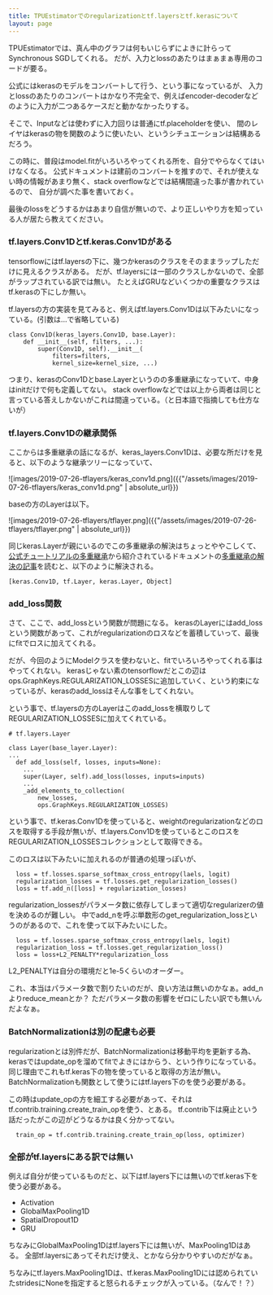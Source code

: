 ```yaml
---
title: TPUEstimatorでのregularizationとtf.layersとtf.kerasについて
layout: page
---
```


TPUEstimatorでは、真ん中のグラフは何もいじらずによきに計らってSynchronous SGDしてくれる。
だが、入力とlossのあたりはまぁまぁ専用のコードが要る。

公式にはkerasのモデルをコンバートして行う、という事になっているが、
入力とlossのあたりのコンバートはかなり不完全で、例えばencoder-decoderなどのように入力が二つあるケースだと動かなかったりする。

そこで、Inputなどは使わずに入力回りは普通にtf.placeholderを使い、
間のレイヤはkerasの物を関数のように使いたい、というシチュエーションは結構あるだろう。

この時に、普段はmodel.fitがいろいろやってくれる所を、自分でやらなくてはいけなくなる。
公式ドキュメントは建前のコンバートを推すので、それが使えない時の情報があまり無く、stack overflowなどでは結構間違った事が書かれているので、
自分が調べた事を書いておく。

最後のlossをどうするかはあまり自信が無いので、より正しいやり方を知っている人が居たら教えてください。

### tf.layers.Conv1Dとtf.keras.Conv1Dがある

tensorflowにはtf.layersの下に、幾つかkerasのクラスをそのままラップしただけに見えるクラスがある。
だが、tf.layersには一部のクラスしかないので、全部がラップされている訳では無い。
たとえばGRUなどいくつかの重要なクラスはtf.kerasの下にしか無い。

tf.layersの方の実装を見てみると、例えばtf.layers.Conv1Dは以下みたいになっている。(引数は...で省略している)

```
class Conv1D(keras_layers.Conv1D, base.Layer):
    def __init__(self, filters, ...):
        super(Conv1D, self).__init__(
            filters=filters,
            kernel_size=kernel_size, ...)
```

つまり、kerasのConv1Dとbase.Layerというのの多重継承になっていて、中身はinitだけで何も定義してない。
stack overflowなどでは以上から両者は同じと言っている答えしかないがこれは間違っている。（と日本語で指摘しても仕方ないが）

### tf.layers.Conv1Dの継承関係

ここからは多重継承の話になるが、keras_layers.Conv1Dは、必要な所だけを見ると、以下のような継承ツリーになっていて、

![images/2019-07-26-tflayers/keras_conv1d.png]({{"/assets/images/2019-07-26-tflayers/keras_conv1d.png" | absolute_url}})

baseの方のLayerは以下。

![images/2019-07-26-tflayers/tflayer.png]({{"/assets/images/2019-07-26-tflayers/tflayer.png" | absolute_url}})

同じkeras.Layerが親にいるのでこの多重継承の解決はちょっとややこしくて、[公式チュートリアルの多重継承](https://docs.python.org/3/tutorial/classes.html)から紹介されているドキュメントの[多重継承の解決の記事](https://www.python.org/download/releases/2.3/mro/)を読むと、以下のように解決される。

```
[keras.Conv1D, tf.Layer, keras.Layer, Object]
```

### add_loss関数

さて、ここで、add_lossという関数が問題になる。
kerasのLayerにはadd_lossという関数があって、これがregularizationのロスなどを蓄積していって、最後にfitでロスに加えてくれる。

だが、今回のようにModelクラスを使わないと、fitでいろいろやってくれる事はやってくれない。
kerasじゃない素のtensorflowだとこの辺はops.GraphKeys.REGULARIZATION_LOSSESに追加していく、という約束になっているが、kerasのadd_lossはそんな事をしてくれない。

という事で、tf.layersの方のLayerはこのadd_lossを横取りしてREGULARIZATION_LOSSESに加えてくれている。

```
# tf.layers.Layer

class Layer(base_layer.Layer):
...
  def add_loss(self, losses, inputs=None):
    ...
    super(Layer, self).add_loss(losses, inputs=inputs)
    ...
    _add_elements_to_collection(
        new_losses,
        ops.GraphKeys.REGULARIZATION_LOSSES)
```

という事で、tf.keras.Conv1Dを使っていると、weightのregularizationなどのロスを取得する手段が無いが、tf.layers.Conv1Dを使っているとこのロスをREGULARIZATION_LOSSESコレクションとして取得できる。

このロスは以下みたいに加えれるのが普通の処理っぽいが、

```
  loss = tf.losses.sparse_softmax_cross_entropy(laels, logit)
  regularization_losses = tf.losses.get_regularization_losses()
  loss = tf.add_n([loss] + regularization_losses)
```

regularization_lossesがパラメータ数に依存してしまって適切なregularizerの値を決めるのが難しい。
中でadd_nを呼ぶ単数形のget_regularization_lossというのがあるので、これを使って以下みたいにした。

```
  loss = tf.losses.sparse_softmax_cross_entropy(laels, logit)
  regularization_loss = tf.losses.get_regularization_loss()
  loss = loss+L2_PENALTY*regularization_loss
```

L2_PENALTYは自分の環境だと1e-5くらいのオーダー。

これ、本当はパラメータ数で割りたいのだが、良い方法は無いのかなぁ。add_nよりreduce_meanとか？
ただパラメータ数の影響をゼロにしたい訳でも無いんだよなぁ。

### BatchNormalizationは別の配慮も必要

regularizationとは別件だが、BatchNormalizationは移動平均を更新する為、kerasではupdate_opを溜めてfitでよきにはからう、という作りになっている。同じ理由でこれもtf.keras下の物を使っていると取得の方法が無い。
BatchNormalizationも関数として使うにはtf.layers下のを使う必要がある。

この時はupdate_opの方を細工する必要があって、それはtf.contrib.training.create_train_opを使う、とある。
tf.contrib下は廃止という話だったがこの辺がどうなるかは良く分かってない。

```
  train_op = tf.contrib.training.create_train_op(loss, optimizer)
```

### 全部がtf.layersにある訳では無い

例えば自分が使っているものだと、以下はtf.layers下には無いのでtf.keras下を使う必要がある。

- Activation
- GlobalMaxPooling1D
- SpatialDropout1D
- GRU

ちなみにGlobalMaxPooling1Dはtf.layers下には無いが、MaxPooling1Dはある。
全部tf.layersにあってそれだけ使え、とかなら分かりやすいのだがなぁ。

ちなみにtf.layers.MaxPooling1Dは、tf.keras.MaxPooling1Dには認められていたstridesにNoneを指定すると怒られるチェックが入っている。（なんで！？）

